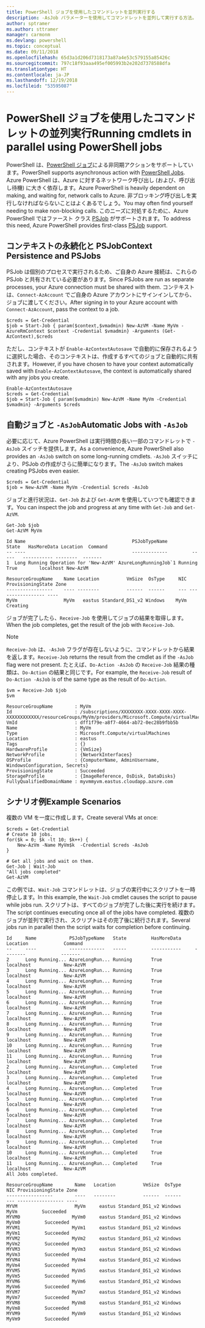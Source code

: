 ```yaml
---
title: PowerShell ジョブを使用したコマンドレットを並列実行する
description: -AsJob パラメーターを使用してコマンドレットを並列して実行する方法。
author: sptramer
ms.author: sttramer
manager: carmonm
ms.devlang: powershell
ms.topic: conceptual
ms.date: 09/11/2018
ms.openlocfilehash: 65d3a1d206d7318173a87a4e53c579155a85426c
ms.sourcegitcommit: 797c18f93aaa495ef005993b2e202d7378588dfa
ms.translationtype: HT
ms.contentlocale: ja-JP
ms.lasthandoff: 12/19/2018
ms.locfileid: "53595087"
---
```

# <a name="running-cmdlets-in-parallel-using-powershell-jobs"></a><span data-ttu-id="ac0b5-103">PowerShell ジョブを使用したコマンドレットの並列実行</span><span class="sxs-lookup"><span data-stu-id="ac0b5-103">Running cmdlets in parallel using PowerShell jobs</span></span>

<span data-ttu-id="ac0b5-104">PowerShell は、[PowerShell ジョブ](/powershell/module/microsoft.powershell.core/about/about_jobs)による非同期アクションをサポートしています。</span><span class="sxs-lookup"><span data-stu-id="ac0b5-104">PowerShell supports asynchronous action with [PowerShell Jobs](/powershell/module/microsoft.powershell.core/about/about_jobs).</span></span>
<span data-ttu-id="ac0b5-105">Azure PowerShell は、Azure に対するネットワーク呼び出し (および、呼び出し待機) に大きく依存します。</span><span class="sxs-lookup"><span data-stu-id="ac0b5-105">Azure PowerShell is heavily dependent on making, and waiting for, network calls to Azure.</span></span> <span data-ttu-id="ac0b5-106">非ブロッキング呼び出しを実行しなければならないことはよくあるでしょう。</span><span class="sxs-lookup"><span data-stu-id="ac0b5-106">You may often find yourself needing to make non-blocking calls.</span></span> <span data-ttu-id="ac0b5-107">このニーズに対処するために、Azure PowerShell ではファースト クラス [PSJob](/powershell/module/microsoft.powershell.core/about/about_jobs) がサポートされます。</span><span class="sxs-lookup"><span data-stu-id="ac0b5-107">To address this need, Azure PowerShell provides first-class [PSJob](/powershell/module/microsoft.powershell.core/about/about_jobs) support.</span></span>

## <a name="context-persistence-and-psjobs"></a><span data-ttu-id="ac0b5-108">コンテキストの永続化と PSJob</span><span class="sxs-lookup"><span data-stu-id="ac0b5-108">Context Persistence and PSJobs</span></span>

<span data-ttu-id="ac0b5-109">PSJob は個別のプロセスで実行されるため、ご自身の Azure 接続は、これらの PSJob と共有されている必要があります。</span><span class="sxs-lookup"><span data-stu-id="ac0b5-109">Since PSJobs are run as separate processes, your Azure connection must be shared with them.</span></span> <span data-ttu-id="ac0b5-110">コンテキストは、`Connect-AzAccount` でご自身の Azure アカウントにサインインしてから、ジョブに渡してください。</span><span class="sxs-lookup"><span data-stu-id="ac0b5-110">After signing in to your Azure account with `Connect-AzAccount`, pass the context to a job.</span></span>

```azurepowershell-interactive
$creds = Get-Credential
$job = Start-Job { param($context,$vmadmin) New-AzVM -Name MyVm -AzureRmContext $context -Credential $vmadmin} -Arguments (Get-AzContext),$creds
```

<span data-ttu-id="ac0b5-111">ただし、コンテキストが `Enable-AzContextAutosave` で自動的に保存されるように選択した場合、そのコンテキストは、作成するすべてのジョブと自動的に共有されます。</span><span class="sxs-lookup"><span data-stu-id="ac0b5-111">However, if you have chosen to have your context automatically saved with `Enable-AzContextAutosave`, the context is automatically shared with any jobs you create.</span></span>

```azurepowershell-interactive
Enable-AzContextAutosave
$creds = Get-Credential
$job = Start-Job { param($vmadmin) New-AzVM -Name MyVm -Credential $vmadmin} -Arguments $creds
```

## <a name="automatic-jobs-with--asjob"></a><span data-ttu-id="ac0b5-112">自動ジョブと `-AsJob`</span><span class="sxs-lookup"><span data-stu-id="ac0b5-112">Automatic Jobs with `-AsJob`</span></span>

<span data-ttu-id="ac0b5-113">必要に応じて、Azure PowerShell は実行時間の長い一部のコマンドレットで `-AsJob` スイッチを提供します。</span><span class="sxs-lookup"><span data-stu-id="ac0b5-113">As a convenience, Azure PowerShell also provides an `-AsJob` switch on some long-running cmdlets.</span></span>
<span data-ttu-id="ac0b5-114">`-AsJob` スイッチにより、PSJob の作成がさらに簡単になります。</span><span class="sxs-lookup"><span data-stu-id="ac0b5-114">The `-AsJob` switch makes creating PSJobs even easier.</span></span>

```azurepowershell-interactive
$creds = Get-Credential
$job = New-AzVM -Name MyVm -Credential $creds -AsJob
```

<span data-ttu-id="ac0b5-115">ジョブと進行状況は、`Get-Job` および `Get-AzVM` を使用していつでも確認できます。</span><span class="sxs-lookup"><span data-stu-id="ac0b5-115">You can inspect the job and progress at any time with `Get-Job` and `Get-AzVM`.</span></span>

```azurepowershell-interactive
Get-Job $job
Get-AzVM MyVm
```

```output
Id Name                                       PSJobTypeName         State   HasMoreData Location  Command
-- ----                                       -------------         -----   ----------- --------  -------
1  Long Running Operation for 'New-AzVM' AzureLongRunningJob`1 Running True        localhost New-AzVM

ResourceGroupName    Name Location          VmSize  OsType     NIC ProvisioningState Zone
-----------------    ---- --------          ------  ------     --- ----------------- ----
MyVm                 MyVm   eastus Standard_DS1_v2 Windows    MyVm          Creating
```

<span data-ttu-id="ac0b5-116">ジョブが完了したら、`Receive-Job` を使用してジョブの結果を取得します。</span><span class="sxs-lookup"><span data-stu-id="ac0b5-116">When the job completes, get the result of the job with `Receive-Job`.</span></span>

> [!NOTE]
> <span data-ttu-id="ac0b5-117">`Receive-Job` は、`-AsJob` フラグが存在しないように、コマンドレットから結果を返します。</span><span class="sxs-lookup"><span data-stu-id="ac0b5-117">`Receive-Job` returns the result from the cmdlet as if the `-AsJob` flag were not present.</span></span>
> <span data-ttu-id="ac0b5-118">たとえば、`Do-Action -AsJob` の `Receive-Job` 結果の種類は、`Do-Action` の結果と同じです。</span><span class="sxs-lookup"><span data-stu-id="ac0b5-118">For example, the `Receive-Job` result of `Do-Action -AsJob` is of the same type as the result of `Do-Action`.</span></span>

```azurepowershell-interactive
$vm = Receive-Job $job
$vm
```

```output
ResourceGroupName        : MyVm
Id                       : /subscriptions/XXXXXXXX-XXXX-XXXX-XXXX-XXXXXXXXXXXX/resourceGroups/MyVm/providers/Microsoft.Compute/virtualMachines/MyVm
VmId                     : dff1f79e-a8f7-4664-ab72-0ec28b9fbb5b
Name                     : MyVm
Type                     : Microsoft.Compute/virtualMachines
Location                 : eastus
Tags                     : {}
HardwareProfile          : {VmSize}
NetworkProfile           : {NetworkInterfaces}
OSProfile                : {ComputerName, AdminUsername, WindowsConfiguration, Secrets}
ProvisioningState        : Succeeded
StorageProfile           : {ImageReference, OsDisk, DataDisks}
FullyQualifiedDomainName : myvmmyvm.eastus.cloudapp.azure.com
```

## <a name="example-scenarios"></a><span data-ttu-id="ac0b5-119">シナリオ例</span><span class="sxs-lookup"><span data-stu-id="ac0b5-119">Example Scenarios</span></span>

<span data-ttu-id="ac0b5-120">複数の VM を一度に作成します。</span><span class="sxs-lookup"><span data-stu-id="ac0b5-120">Create several VMs at once:</span></span>

```azurepowershell-interactive
$creds = Get-Credential
# Create 10 jobs.
for($k = 0; $k -lt 10; $k++) {
    New-AzVm -Name MyVm$k  -Credential $creds -AsJob
}

# Get all jobs and wait on them.
Get-Job | Wait-Job
"All jobs completed"
Get-AzVM
```

<span data-ttu-id="ac0b5-121">この例では、`Wait-Job` コマンドレットは、ジョブの実行中にスクリプトを一時停止します。</span><span class="sxs-lookup"><span data-stu-id="ac0b5-121">In this example, the `Wait-Job` cmdlet causes the script to pause while jobs run.</span></span> <span data-ttu-id="ac0b5-122">スクリプトは、すべてのジョブが完了した後に実行を続けます。</span><span class="sxs-lookup"><span data-stu-id="ac0b5-122">The script continues executing once all of the jobs have completed.</span></span> <span data-ttu-id="ac0b5-123">複数のジョブが並列で実行され、スクリプトはその完了後に続行されます。</span><span class="sxs-lookup"><span data-stu-id="ac0b5-123">Several jobs run in parallel then the script waits for completion before continuing.</span></span>

```output
Id     Name            PSJobTypeName   State         HasMoreData     Location             Command
--     ----            -------------   -----         -----------     --------             -------
2      Long Running... AzureLongRun... Running       True            localhost            New-AzVM
3      Long Running... AzureLongRun... Running       True            localhost            New-AzVM
4      Long Running... AzureLongRun... Running       True            localhost            New-AzVM
5      Long Running... AzureLongRun... Running       True            localhost            New-AzVM
6      Long Running... AzureLongRun... Running       True            localhost            New-AzVM
7      Long Running... AzureLongRun... Running       True            localhost            New-AzVM
8      Long Running... AzureLongRun... Running       True            localhost            New-AzVM
9      Long Running... AzureLongRun... Running       True            localhost            New-AzVM
10     Long Running... AzureLongRun... Running       True            localhost            New-AzVM
11     Long Running... AzureLongRun... Running       True            localhost            New-AzVM
2      Long Running... AzureLongRun... Completed     True            localhost            New-AzVM
3      Long Running... AzureLongRun... Completed     True            localhost            New-AzVM
4      Long Running... AzureLongRun... Completed     True            localhost            New-AzVM
5      Long Running... AzureLongRun... Completed     True            localhost            New-AzVM
6      Long Running... AzureLongRun... Completed     True            localhost            New-AzVM
7      Long Running... AzureLongRun... Completed     True            localhost            New-AzVM
8      Long Running... AzureLongRun... Completed     True            localhost            New-AzVM
9      Long Running... AzureLongRun... Completed     True            localhost            New-AzVM
10     Long Running... AzureLongRun... Completed     True            localhost            New-AzVM
11     Long Running... AzureLongRun... Completed     True            localhost            New-AzVM
All Jobs completed.

ResourceGroupName        Name   Location          VmSize  OsType           NIC ProvisioningState Zone
-----------------        ----   --------          ------  ------           --- ----------------- ----
MYVM                     MyVm     eastus Standard_DS1_v2 Windows          MyVm         Succeeded
MYVM0                   MyVm0     eastus Standard_DS1_v2 Windows         MyVm0         Succeeded
MYVM1                   MyVm1     eastus Standard_DS1_v2 Windows         MyVm1         Succeeded
MYVM2                   MyVm2     eastus Standard_DS1_v2 Windows         MyVm2         Succeeded
MYVM3                   MyVm3     eastus Standard_DS1_v2 Windows         MyVm3         Succeeded
MYVM4                   MyVm4     eastus Standard_DS1_v2 Windows         MyVm4         Succeeded
MYVM5                   MyVm5     eastus Standard_DS1_v2 Windows         MyVm5         Succeeded
MYVM6                   MyVm6     eastus Standard_DS1_v2 Windows         MyVm6         Succeeded
MYVM7                   MyVm7     eastus Standard_DS1_v2 Windows         MyVm7         Succeeded
MYVM8                   MyVm8     eastus Standard_DS1_v2 Windows         MyVm8         Succeeded
MYVM9                   MyVm9     eastus Standard_DS1_v2 Windows         MyVm9         Succeeded
```
